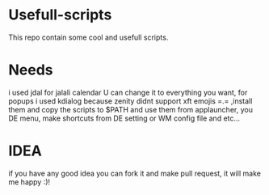 # Usefull-scripts
This repo contain some cool and usefull scripts.

# Needs
i used jdal for jalali calendar U can change it to everything you want, for popups i used kdialog because zenity didnt support xft emojis =.= ,install them and copy the scripts to $PATH and use them from applauncher, you DE menu, make shortcuts from DE setting or WM config file and etc...

# IDEA
if you have any good idea you can fork it and make pull request, it will make me happy :)!
